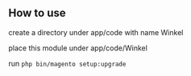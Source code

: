 ## How to use

create a directory under app/code with name Winkel

place this module under app/code/Winkel

run
`php bin/magento setup:upgrade`
